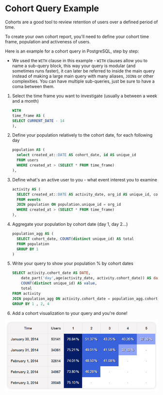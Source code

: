 # Cohort Query Example

Cohorts are a good tool to review retention of users over a defined period of time.

To create your own cohort report, you'll need to define your cohort time frame, population and activeness of users.

Here is an example for a cohort query in PostgreSQL, step by step:

  * We used the `WITH` clause in this example - `WITH` clauses allow you to name a sub-query block, this way your query is modular (and sometimes runs faster), it can later be referred to inside the main query instead of making a large main query with many aliases, `JOIN`s  or other complexities. You can have multiple sub-queries, just be sure to have a coma between them.

1. Select the time frame you want to investigate (usually a between a week and a month)

      ```sql
      WITH
      time_frame AS (
      SELECT CURRENT_DATE - 14
      ),
      ```

2. Define your population relatively to the cohort date, for each following day

      ```sql
      population AS (
        select created_at::DATE AS cohort_date, id AS unique_id
        FROM users
        WHERE created_at > (SELECT * FROM time_frame)
      ),
      ```

3. Define what's an active user to you - what event interest you to examine

      ```sql
      activity AS (
        SELECT created_at::DATE AS activity_date, org_id AS unique_id, cohort_date
        FROM events
        JOIN population ON population.unique_id = org_id
        WHERE created_at > (SELECT * FROM time_frame)
      ),
      ```

4. Aggregate your population by cohort date (day 1, day 2...)

      ```sql
      population_agg AS (
        SELECT cohort_date, COUNT(distinct unique_id) AS total
        FROM population
        GROUP BY 1
      )
      ```

5. Write your query to show your population % by cohort dates

      ```sql
      SELECT activity.cohort_date AS DATE,
          date_part('day',age(activity_date, activity.cohort_date)) AS day,
          COUNT(distinct unique_id) AS value,
          total
      FROM activity
      JOIN population_agg ON activity.cohort_date = population_agg.cohort_date
      GROUP BY 1 , 2, 4
      ```

6. Add a cohort visualization to your query and you're done!

![](../assets/visualization_examples/cohort.png)
